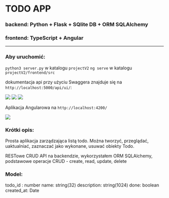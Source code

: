 # TODO APP

### backend: Python + Flask + SQlite DB + ORM SQLAlchemy
### frontend: TypeScript + Angular
---

### Aby uruchomić:

`python3 server.py` w katalogu `projectV2`
`ng serve` w katalogu `projectV2/frontend/src`

dokumentacja api przy użyciu Swaggera znajduje się na `http://localhost:5000/api/ui/`:

![](https://i.imgur.com/ynkOPTF.png)
![](https://i.imgur.com/7jrYTEh.png)
![](https://i.imgur.com/ogOF8MR.png)

Aplikacja Angularowa na `http://localhost:4200/`

![](https://i.imgur.com/1d9fhTL.gif)



### Krótki opis:

Prosta aplikacja zarządzająca listą todo. Można tworzyć, przeglądać, uaktualniać, zaznaczać jako wykonane, usuwać obiekty Todo.

RESTowe CRUD API na backendzie, wykorzystałem ORM SQLAlchemy, podstawowe operacje CRUD - create, read, update, delete

### Model:

todo_id : number
name: string(32)
description: string(1024)
done: boolean
created_at: Date
